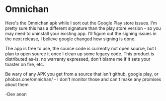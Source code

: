 # Omnichan

Here's the Omnichan apk while I sort out the Google Play store issues. I'm pretty sure this has a different signature than the play store version - so you may need to uninstall your existing app. I'll figure out the signing issues in the next release, I believe google changed how signing is done.

The app is free to use, the source code is currently not open source, but I plan to open source it once I clean up some legacy code. This product is distributed as-is, no warranty expressed, don't blame me if it sets your toaster on fire, etc.

Be wary of any APK you get from a source that isn't github, google play, or phobos.one/omnichan/ - I don't monitor those and can't make any promises about them

-Dev anon
